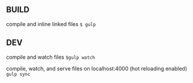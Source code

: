 ## BUILD
compile and inline linked files
`$ gulp`

## DEV
compile and watch files
`$gulp watch`

compile, watch, and serve files on localhost:4000 (hot reloading enabled)
`gulp sync`
